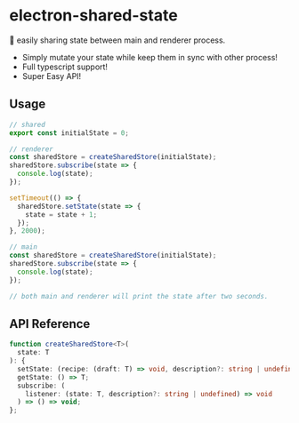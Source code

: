 # electron-shared-state

🚀 easily sharing state between main and renderer process.

- Simply mutate your state while keep them in sync with other process!
- Full typescript support!
- Super Easy API!

## Usage

```ts
// shared
export const initialState = 0;

// renderer
const sharedStore = createSharedStore(initialState);
sharedStore.subscribe(state => {
  console.log(state);
});

setTimeout(() => {
  sharedStore.setState(state => {
    state = state + 1;
  });
}, 2000);

// main
const sharedStore = createSharedStore(initialState);
sharedStore.subscribe(state => {
  console.log(state);
});

// both main and renderer will print the state after two seconds.
```

## API Reference

```ts
function createSharedStore<T>(
  state: T
): {
  setState: (recipe: (draft: T) => void, description?: string | undefined) => T;
  getState: () => T;
  subscribe: (
    listener: (state: T, description?: string | undefined) => void
  ) => () => void;
};
```
